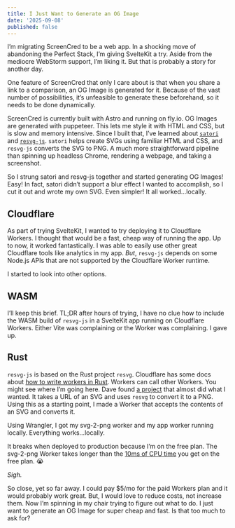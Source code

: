 ```yaml
---
title: I Just Want to Generate an OG Image
date: '2025-09-08'
published: false
---
```


I’m migrating ScreenCred to be a web app. In a shocking move of abandoning the Perfect Stack, I’m giving SvelteKit a try. Aside from the mediocre WebStorm support, I’m liking it. But that is probably a story for another day.

One feature of ScreenCred that only I care about is that when you share a link to a comparison, an OG Image is generated for it. Because of the vast number of possibilities, it’s unfeasible to generate these beforehand, so it needs to be done dynamically. 

ScreenCred is currently built with Astro and running on fly.io. OG Images are generated with puppeteer. This lets me style it with HTML and CSS, but is slow and memory intensive. Since I built that, I’ve learned about [`satori`](https://github.com/vercel/satori) and [`resvg-js`](https://github.com/thx/resvg-js). `satori` helps create SVGs using familiar HTML and CSS, and `resvg-js` converts the SVG to PNG. A much more straightforward pipeline than spinning up headless Chrome, rendering a webpage, and taking a screenshot.

So I strung satori and resvg-js together and started generating OG Images! Easy! In fact, satori didn’t support a blur effect I wanted to accomplish, so I cut it out and wrote my own SVG. Even simpler! It all worked…locally.

## Cloudflare

As part of trying SvelteKit, I wanted to try deploying it to Cloudflare Workers. I thought that would be a fast, cheap way of running the app. Up to now, it worked fantastically. I was able to easily use other great Cloudflare tools like analytics in my app. _But_, `resvg-js` depends on some Node.js APIs that are not supported by the Cloudflare Worker runtime.

I started to look into other options.

## WASM

I’ll keep this brief. TL;DR after hours of trying, I have no clue how to include the WASM build of `resvg-js` in a SvelteKit app running on Cloudflare Workers. Either Vite was complaining or the Worker was complaining. I gave up.

## Rust

`resvg-js` is based on the Rust project `resvg`. Cloudflare has some docs about [how to write workers in Rust](https://developers.cloudflare.com/workers/languages/rust/). Workers can call other Workers. You might see where I’m going here. Dave found [a project](https://github.com/GewoonJaap/svg-to-png-cf-worker) that almost did what I wanted. It takes a URL of an SVG and uses `resvg` to convert it to a PNG. Using this as a starting point, I made a Worker that accepts the contents of an SVG and converts it.

Using Wrangler, I got my svg-2-png worker and my app worker running locally. Everything works…locally.

It breaks when deployed to production because I’m on the free plan. The svg-2-png Worker takes longer than the [10ms of CPU time](https://developers.cloudflare.com/workers/platform/limits/#worker-limits) you get on the free plan. 😭

_Sigh._

So close, yet so far away. I could pay $5/mo for the paid Workers plan and it would probably work great. But, I would love to reduce costs, not increase them. Now I’m spinning in my chair trying to figure out what to do. I just want to generate an OG Image for super cheap and fast. Is that too much to ask for?